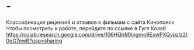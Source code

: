 # -
Классификация рецензий и отзывов к фильмам с сайта Кинопоиск
Чтобы посмотреть к работе, перейдите по ссылке в Гугл Колаб
https://colab.research.google.com/drive/106HQhMXngmo9ExwPXQypzlz2t0gG7ewB?usp=sharing
